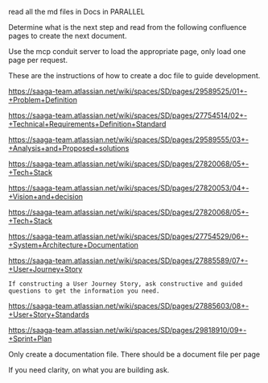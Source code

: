 read all the md files in Docs in PARALLEL

Determine what is the next step and read from the following confluence pages to create the next document.

Use the mcp conduit server to load the appropriate page, only load one page per request.


These are the instructions of how to create a doc file to guide development.

https://saaga-team.atlassian.net/wiki/spaces/SD/pages/29589525/01+-+Problem+Definition


https://saaga-team.atlassian.net/wiki/spaces/SD/pages/27754514/02+-+Technical+Requirements+Definition+Standard


https://saaga-team.atlassian.net/wiki/spaces/SD/pages/29589555/03+-+Analysis+and+Proposed+solutions

https://saaga-team.atlassian.net/wiki/spaces/SD/pages/27820068/05+-+Tech+Stack

https://saaga-team.atlassian.net/wiki/spaces/SD/pages/27820053/04+-+Vision+and+decision

https://saaga-team.atlassian.net/wiki/spaces/SD/pages/27820068/05+-+Tech+Stack
    


https://saaga-team.atlassian.net/wiki/spaces/SD/pages/27754529/06+-+System+Architecture+Documentation

https://saaga-team.atlassian.net/wiki/spaces/SD/pages/27885589/07+-+User+Journey+Story

    If constructing a User Journey Story, ask constructive and guided questions to get the information you need.

https://saaga-team.atlassian.net/wiki/spaces/SD/pages/27885603/08+-+User+Story+Standards

https://saaga-team.atlassian.net/wiki/spaces/SD/pages/29818910/09+-+Sprint+Plan


Only create a documentation file.
There should be a document file per page

If you need clarity, on what you are building ask.
